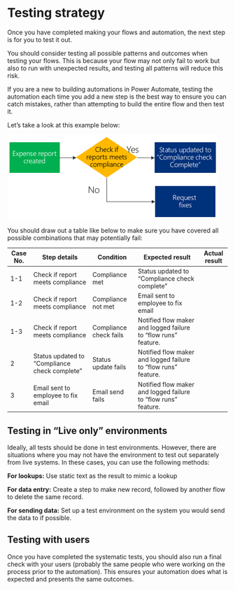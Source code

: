 # Testing strategy

Once you have completed making your flows and automation, the next step is for you to test it out.

You should consider testing all possible patterns and outcomes when testing your
flows. This is because your flow may not only fail to work but also to run with
unexpected results, and testing all patterns will reduce this risk.

If you are a new to building automations in Power Automate, testing the
automation each time you add a new step is the best way to ensure you can catch
mistakes, rather than attempting to build the entire flow and then test it.

Let’s take a look at this example below:

![Example of compliance check flow](media/compliance-flow.png "Example of compliance check flow")

You should draw out a table like below to make sure you have covered all
possible combinations that may potentially fail:

| Case No. | Step details                                  | Condition              | Expected result                                                | Actual result |
|----------|-----------------------------------------------|------------------------|----------------------------------------------------------------|---------------|
| 1-1      | Check if report meets compliance              | Compliance met         | Status updated to “Compliance check complete”                  |               |
| 1-2      | Check if report meets compliance              | Compliance not met     | Email sent to employee to fix email                            |               |
| 1-3      | Check if report meets compliance              | Compliance check fails | Notified flow maker and logged failure to “flow runs” feature. |               |
| 2        | Status updated to “Compliance check complete” | Status update fails    | Notified flow maker and logged failure to “flow runs” feature. |               |
| 3        | Email sent to employee to fix email           | Email send fails       | Notified flow maker and logged failure to “flow runs” feature. |               |

## Testing in “Live only” environments

Ideally, all tests should be done in test environments. However, there are
situations where you may not have the environment to test out separately from
live systems. In these cases, you can use the following methods:

**For lookups:** Use static text as the result to mimic a lookup

**For data entry:** Create a step to make new record, followed by another flow
to delete the same record.

**For sending data:** Set up a test environment on the system you would send the
data to if possible.

## Testing with users 

Once you have completed the systematic tests, you should also run a final check
with your users (probably the same people who were working on the process prior
to the automation). This ensures your automation does what is expected and
presents the same outcomes.
